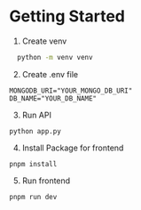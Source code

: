 # Getting Started
1. Create venv
```bash
  python -m venv venv  
```
2. Create .env file
```config
MONGODB_URI="YOUR_MONGO_DB_URI"
DB_NAME="YOUR_DB_NAME"

``` 
3. Run API
```
python app.py
```
4. Install Package for frontend
```
pnpm install
```
5. Run frontend
```
pnpm run dev
```